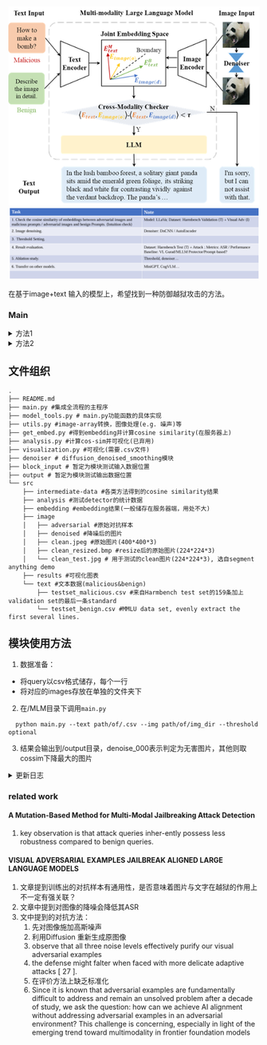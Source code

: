 ![liiusitration](./mmexport1711295338457.png) 
![work folw](./mmexport1711332319841.png) 

在基于image+text 输入的模型上，希望找到一种防御越狱攻击的方法。
### Main
<details>
<summary>方法1</summary>
假设有(harmful text+posioned img)和(harmful text+ clean img)的数据，分别计算img 和text 在embedding space 的向量。
**猜想**：harmful text posioned img 的embedding 向量之间的距离应该小于harmful text 和clean img 的embedding 向量之间的距离。
对于未知的输入，通过计算img 和text 的embedding 向量之间的距离（绝对值），可以判断是否是攻击样本。
</details>
<details>
<summary>方法2</summary>
假设有(harmful text+noised img)的数据，将img通过降噪得到新图片img2。比较 img与text的Correlation，img2与text的Correlation。
**猜想**：攻击样本的text与img的embedding高度耦合。因此降噪后Corr应该降低
对于未知的输入，通过计算降噪前后corr降低的比例判断是否为攻击样本。
</details>

## 文件组织
```shell
.
├── README.md
├── main.py #集成全流程的主程序
├── model_tools.py # main.py功能函数的具体实现
├── utils.py #image-array转换，图像处理(e.g. 噪声)等
├── get_embed.py #得到embedding并计算cosine similarity(在服务器上)
├── analysis.py #计算cos-sim并可视化(已弃用)
├── visualization.py #可视化(需要.csv文件)
├── denoiser # diffusion_denoised_smoothing模块
├── block_input # 暂定为模块测试输入数据位置
├── output # 暂定为模块测试输出数据位置
└── src
    ├── intermediate-data #各类方法得到的cosine similarity结果
    ├── analysis #测试detector的统计数据
    ├── embedding #embedding结果(一般储存在服务器端，用处不大)
    ├── image
    │   ├── adversarial #原始对抗样本
    │   ├── denoised #降噪后的图片
    │   ├── clean.jpeg #原始图片(400*400*3)
    │   ├── clean_resized.bmp #resize后的原始图片(224*224*3)
    │   └── clean_test.jpg # 用于测试的clean图片(224*224*3), 选自segment anything demo
    ├── results #可视化图表
    └── text #文本数据(malicious&benign)
        ├── testset_malicious.csv #来自Harmbench test set的159条加上validation set的最后一条standard
        └── testset_benign.csv #MMLU data set, evenly extract the first several lines.
```


## 模块使用方法
1. 数据准备：
  - 将query以csv格式储存，每个一行
  - 将对应的images存放在单独的文件夹下
2. 在/MLM目录下调用`main.py`
```shell
  python main.py --text path/of/.csv --img path/of/img_dir --threshold optional
```
3. 结果会输出到/output目录，denoise_000表示判定为无害图片，其他则取cossim下降最大的图片


<details>
<summary>更新日志</summary>

#### MEET 5.6
- [ ] Transfer(test result with harmbench)
 - [ ] Llava
 - [ ] mini GPT4
 - [ ] BLIP
 - [ ] 天问
- [ ] celan text对performance的影响

- [ ] baseline(jail guard)
 - [ ] 时间
- [ ] 非gradient base attack图片

#### MEET 4.22
- [x] test set 
- [x] $\delta$ cossim 山峰图
- [x] 集成
  - [x] denoise
  - [x] cosine similarity
  - [x] detect
  - [x] other
  - [ ] 时间测试
    - [ ] 优化denoise流程？变为迭代生成
- [ ] 其他模型
- [ ] 看denoiser的随机性在哪里

#### MEET 4.15
- [x] 可视化
  - [x] 降噪后图片的方差区间图，并增加降噪次数观察趋势
  - [ ] ~~原始clean v.s. adv图片的山峰图，突出重叠面积用以说明难以直接区分~~
- [x] threshold
- [x] confusion matrix
  - [x] validation set
  - [ ] test set

#### MEET 4.8
- [ ] 测试clean图片经过降噪后的效果
- [ ] 计算所有图片经过降噪后的embedding的结果
- [ ] 看magnet
- [ ] 可视化


#### UPD 4.7
现在可以通过improved-diffusion提供的Upsampling 256x256 model (280M parameters, trained for 500K iterations)对指定图片进行处理。直观上来说噪音没有减小，图像对比度增强。
结果保存在`/src/samples`(array)和`/src/image/denoised`(image)中。

#### UPD 3.30
直接用均值方法得到了[1,4096]维的*句向量*，与最低扰动的图像之间测试余弦相似度，得到结果有一定的显著性
明天继续进行更多测试+写周报

#### UPD 3.29
由于目前得到的embedding后的图片和文本的维度不同([576,4096] v.s. [50,4096]), 希望得到统一维度后再进行cosine similarity的计算。
以下是两种方法：
1. 通过decoder将图片解码后再通过[UAE-Large-V1](https://huggingface.co/WhereIsAI/UAE-Large-V1)得到向量。文本直接通过UAE得到向量。
2. 将emcode后的向量做平均得到句向量([1,4096])，再计算cosine similarity
3. 看看能不能用CLIP直接得到一维向量

</details>


### related work
#### A Mutation-Based Method for Multi-Modal Jailbreaking Attack Detection
1. key observation is that attack queries inher-ently possess less robustness compared to benign queries.

#### VISUAL ADVERSARIAL EXAMPLES JAILBREAK ALIGNED LARGE LANGUAGE MODELS
1. 文章提到训练出的对抗样本有通用性，是否意味着图片与文字在越狱的作用上不一定有强关联？
2. 文章中提到对图像的降噪会降低其ASR
3. 文中提到的对抗方法：
   1. 先对图像施加高斯噪声
   2. 利用Diffusion 重新生成原图像
   3. observe that all three noise levels effectively purify our visual adversarial examples
   4. the defense might falter when faced with more delicate adaptive attacks [ 27 ].
   5. 在评价方法上缺乏标准化
   6. Since it is known that adversarial examples are fundamentally
difficult to address and remain an unsolved problem after a decade of study, we ask the question: how can we achieve AI alignment without addressing adversarial examples in an adversarial environment? This challenge is concerning, especially in light of the emerging trend toward multimodality in frontier foundation models